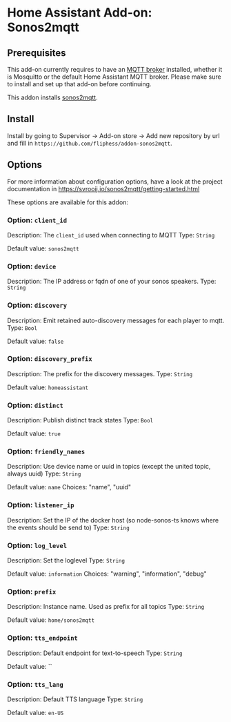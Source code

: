 # Home Assistant Add-on: Sonos2mqtt

## Prerequisites

This add-on currently requires to have an [MQTT broker](https://www.home-assistant.io/docs/mqtt/broker/) installed, whether it is Mosquitto or the default Home Assistant MQTT broker. Please make sure to install and set up that add-on before continuing.

This addon installs [sonos2mqtt](https://github.com/svrooij/sonos2mqtt).

## Install

Install by going to Supervisor -> Add-on store -> Add new repository by url and fill in `https://github.com/fliphess/addon-sonos2mqtt`.


## Options

For more information about configuration options, have a look at the project documentation in https://svrooij.io/sonos2mqtt/getting-started.html

These options are available for this addon:


### Option: `client_id`

Description: The `client_id` used when connecting to MQTT
Type: `String`

Default value: `sonos2mqtt`


### Option: `device`

Description: The IP address or fqdn of one of your sonos speakers.
Type: `String`


### Option: `discovery`

Description: Emit retained auto-discovery messages for each player to mqtt.
Type: `Bool`

Default value: `false`


### Option: `discovery_prefix`

Description: The prefix for the discovery messages.
Type: `String`

Default value: `homeassistant`


### Option: `distinct`

Description: Publish distinct track states
Type: `Bool`

Default value: `true`


### Option: `friendly_names`

Description: Use device name or uuid in topics (except the united topic, always uuid)
Type: `String`

Default value: `name`
Choices: "name", "uuid"


### Option: `listener_ip`

Description: Set the IP of the docker host (so node-sonos-ts knows where the events should be send to)
Type: `String`


### Option: `log_level`

Description: Set the loglevel
Type: `String`

Default value: `information`
Choices: "warning", "information", "debug"


### Option: `prefix`

Description: Instance name. Used as prefix for all topics
Type: `String`

Default value: `home/sonos2mqtt`


### Option: `tts_endpoint`

Description: Default endpoint for text-to-speech
Type: `String`

Default value: ``


### Option: `tts_lang`

Description: Default TTS language
Type: `String`

Default value: `en-US`


